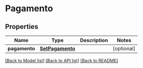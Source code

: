 # Pagamento

## Properties
Name | Type | Description | Notes
------------ | ------------- | ------------- | -------------
**pagamento** | [**SetPagamento**](SetPagamento.md) |  | [optional] 

[[Back to Model list]](../README.md#documentation-for-models) [[Back to API list]](../README.md#documentation-for-api-endpoints) [[Back to README]](../README.md)



